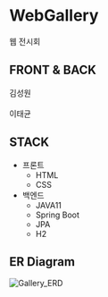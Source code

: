   
# WebGallery
  
웹 전시회

## FRONT & BACK
김성원
<br>  
이태균

## STACK
- 프론트
  - HTML
  - CSS
- 백엔드
  - JAVA11
  - Spring Boot
  - JPA
  - H2
  
## ER Diagram
  
![Gallery_ERD](https://user-images.githubusercontent.com/84495814/137445903-7a43750e-bcb4-44d9-9bcb-b30aa0a8b046.png)


